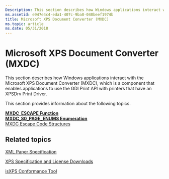 ```yaml
---
Description: This section describes how Windows applications interact with the Microsoft XPS Document Converter (MXDC), which is a component that enables applications to use the GDI Print API with printers that have an XPSDrv Print Driver.
ms.assetid: e947e4c4-eda1-407c-9ba8-048beef1974b
title: Microsoft XPS Document Converter (MXDC)
ms.topic: article
ms.date: 05/31/2018
---
```


# Microsoft XPS Document Converter (MXDC)

This section describes how Windows applications interact with the Microsoft XPS Document Converter (MXDC), which is a component that enables applications to use the GDI Print API with printers that have an XPSDrv Print Driver.

This section provides information about the following topics.

<dl>

[**MXDC\_ESCAPE Function**](mxdc-escape.md)  
[**MXDC\_S0\_PAGE\_ENUMS Enumeration**](mxdcs0pageenums.md)  
[MXDC Escape Code Structures](mxdc-escape-codes.md)  
</dl>

## Related topics

<dl> <dt>

[XML Paper Specification](https://www.microsoft.com/download/details.aspx?id=11816)
</dt> <dt>

[XPS Specification and License Downloads](https://www.microsoft.com/download/details.aspx?id=11816)
</dt> <dt>

[isXPS Conformance Tool](/previous-versions/dotnet/netframework-3.0/aa348104(v=vs.85))
</dt> </dl>

 

 